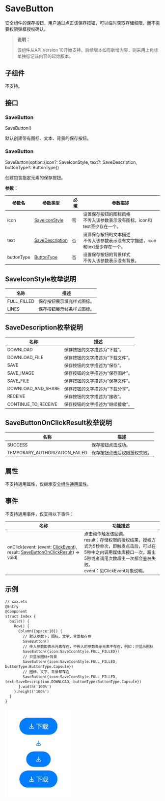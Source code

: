 # SaveButton


安全组件的保存按钮，用户通过点击该保存按钮，可以临时获取存储权限，而不需要权限弹框授权确认。


> **说明：**
>
> 该组件从API Version 10开始支持。后续版本如有新增内容，则采用上角标单独标记该内容的起始版本。


## 子组件

不支持。


## 接口

### SaveButton
SaveButton()

默认创建带有图标、文本、背景的保存按钮。

### SaveButton
SaveButton(option:{icon?: SaveIconStyle, text?: SaveDescription, buttonType?: ButtonType})

创建包含指定元素的保存按钮。

**参数：**

| 参数名 | 参数类型 | 必填 | 参数描述 |
| -------- | -------- | -------- | -------- |
| icon | [SaveIconStyle](#saveiconstyle枚举说明) | 否 | 设置保存按钮的图标风格<br/>不传入该参数表示没有图标，icon和text至少存在一个。 |
| text | [SaveDescription](#savedescription枚举说明) | 否 | 设置保存按钮的文本描述<br/>不传入该参数表示没有文字描述，icon和text至少存在一个。 |
| buttonType | [ButtonType](ts-basic-components-button.md#ButtonType枚举说明) | 否 | 设置保存按钮的背景样式<br/>不传入该参数表示没有背景。 |


## SaveIconStyle枚举说明

| 名称 | 描述 |
| -------- | -------- |
| FULL_FILLED | 保存按钮展示填充样式图标。 |
| LINES | 保存按钮展示线条样式图标。 |


## SaveDescription枚举说明

| 名称 | 描述 |
| -------- | -------- |
| DOWNLOAD | 保存按钮的文字描述为“下载”。 |
| DOWNLOAD_FILE | 保存按钮的文字描述为“下载文件”。 |
| SAVE | 保存按钮的文字描述为“保存”。 |
| SAVE_IMAGE | 保存按钮的文字描述为“保存图片”。 |
| SAVE_FILE | 保存按钮的文字描述为“保存文件”。 |
| DOWNLOAD_AND_SHARE | 保存按钮的文字描述为“下载分享”。 |
| RECEIVE | 保存按钮的文字描述为“接收”。 |
| CONTINUE_TO_RECEIVE | 保存按钮的文字描述为“继续接收”。 |


## SaveButtonOnClickResult枚举说明

| 名称 | 描述 |
| -------- | -------- |
| SUCCESS | 保存按钮点击成功。 |
| TEMPORARY_AUTHORIZATION_FAILED | 保存按钮点击后权限授权失败。 |


## 属性

不支持通用属性，仅继承[安全组件通用属性](ts-securitycomponent-attributes.md#属性)。


## 事件

不支持通用事件，仅支持以下事件：

| 名称 | 功能描述 |
| -------- | -------- |
| onClick(event: (event: [ClickEvent](ts-universal-events-click.md#clickevent对象说明)), result: [SaveButtonOnClickResult](#savebuttononclickresult枚举说明)) =&gt; void) | 点击动作触发该回调。<br/>result：存储权限的授权结果，授权方式为5秒单次，即触发点击后，可以在5秒中之内调用媒体库接口一次，超出5秒或者调用次数超出一次都会鉴权失败。<br/>event：见ClickEvent对象说明。 |


## 示例

```
// xxx.ets
@Entry
@Component
struct Index {
  build() {
    Row() {
      Column({space:10}) {
        // 默认参数下，图标、文字、背景都存在
        SaveButton()
        // 传入参数即表示元素存在，不传入的参数表示元素不存在，例如：只显示图标
        SaveButton({icon:SaveIconStyle.FULL_FILLED})
        // 只显示图标+背景
        SaveButton({icon:SaveIconStyle.FULL_FILLED, buttonType:ButtonType.Capsule})
        // 图标、文字、背景都存在
        SaveButton({icon:SaveIconStyle.FULL_FILLED, text:SaveDescription.DOWNLOAD, buttonType:ButtonType.Capsule})
      }.width('100%')
    }.height('100%')
  }
}
```

![zh-cn_image_0000001643320073](figures/zh-cn_image_0000001643320073.png)
